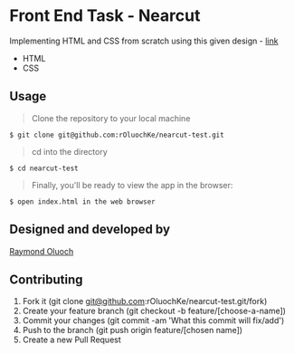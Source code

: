 # Front End Task - Nearcut

Implementing HTML and CSS from scratch using this given design - [link](https://www.figma.com/file/DXKsS9xxw23q5SPBrekodX/Front-end-Developer-Coding-Challenge-Raymond)

- HTML
- CSS

## Usage

> Clone the repository to your local machine

```
$ git clone git@github.com:rOluochKe/nearcut-test.git
```

> cd into the directory

```
$ cd nearcut-test
```

> Finally, you'll be ready to view the app in the browser:

```
$ open index.html in the web browser
```

## Designed and developed by

[Raymond Oluoch](https://github.com/rOluochKe)

## Contributing

1. Fork it (git clone git@github.com:rOluochKe/nearcut-test.git/fork)
2. Create your feature branch (git checkout -b feature/[choose-a-name])
3. Commit your changes (git commit -am 'What this commit will fix/add')
4. Push to the branch (git push origin feature/[chosen name])
5. Create a new Pull Request

